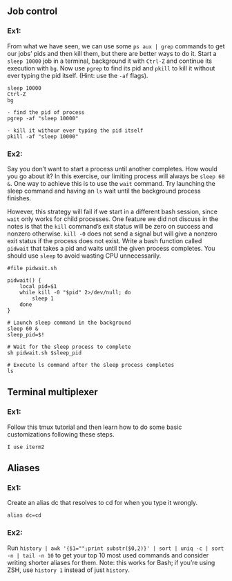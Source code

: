 ## Job control

### Ex1:

From what we have seen, we can use some `ps aux | grep` commands to get our jobs’ pids and then kill them, but there are better ways to do it. Start a `sleep 10000` job in a terminal, background it with `Ctrl-Z` and continue its execution with `bg`. Now use `pgrep` to find its pid and `pkill` to kill it without ever typing the pid itself. (Hint: use the `-af` flags).

```
sleep 10000
Ctrl-Z
bg

- find the pid of process
pgrep -af "sleep 10000"

- kill it withour ever typing the pid itself
pkill -af "sleep 10000"
```

### Ex2:

Say you don’t want to start a process until another completes. How would you go about it? In this exercise, our limiting process will always be `sleep 60 &`. One way to achieve this is to use the `wait` command. Try launching the sleep command and having an `ls` wait until the background process finishes.

However, this strategy will fail if we start in a different bash session, since `wait` only works for child processes. One feature we did not discuss in the notes is that the `kill` command’s exit status will be zero on success and nonzero otherwise. `kill -0` does not send a signal but will give a nonzero exit status if the process does not exist. Write a bash function called `pidwait` that takes a pid and waits until the given process completes. You should use `sleep` to avoid wasting CPU unnecessarily.

```
#file pidwait.sh

pidwait() {
    local pid=$1
    while kill -0 "$pid" 2>/dev/null; do
        sleep 1
    done
}

# Launch sleep command in the background
sleep 60 &
sleep_pid=$!

# Wait for the sleep process to complete
sh pidwait.sh $sleep_pid

# Execute ls command after the sleep process completes
ls
```

## Terminal multiplexer

### Ex1:

Follow this tmux tutorial and then learn how to do some basic customizations following these steps.

```
I use iterm2
```

## Aliases

### Ex1:

Create an alias dc that resolves to cd for when you type it wrongly.

```
alias dc=cd
```

### Ex2:

Run `history | awk '{$1="";print substr($0,2)}' | sort | uniq -c | sort -n | tail -n 10` to get your top 10 most used commands and consider writing shorter aliases for them. Note: this works for Bash; if you’re using ZSH, use `history 1` instead of just `history`.
